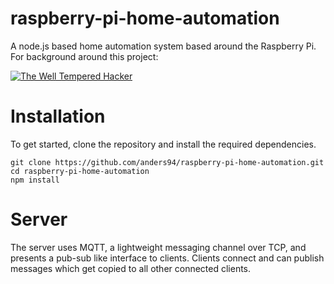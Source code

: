 raspberry-pi-home-automation
============================
A node.js based home automation system based around the Raspberry Pi. For background around this project:

[![The Well Tempered Hacker](http://img.youtube.com/vi/SEAQVXHSwg4/0.jpg)](http://www.youtube.com/watch?v=SEAQVXHSwg4)

Installation
============
To get started, clone the repository and install the required dependencies.

    git clone https://github.com/anders94/raspberry-pi-home-automation.git
    cd raspberry-pi-home-automation
    npm install

Server
======
The server uses MQTT, a lightweight messaging channel over TCP, and presents a
pub-sub like interface to clients. Clients connect and can publish messages which
get copied to all other connected clients.
